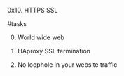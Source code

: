 0x10. HTTPS SSL

#tasks

0. World wide web

1. HAproxy SSL termination

2. No loophole in your website traffic

